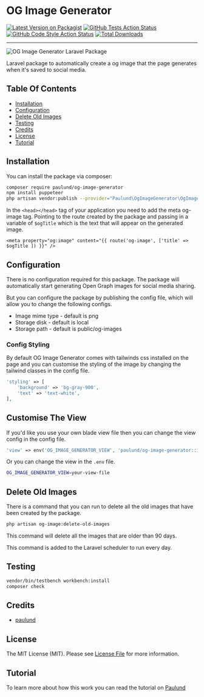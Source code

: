 # OG Image Generator

[![Latest Version on Packagist](https://img.shields.io/packagist/v/paulund/og-image-generator.svg?style=flat-square)](https://packagist.org/packages/paulund/og-image-generator)
[![GitHub Tests Action Status](https://img.shields.io/github/actions/workflow/status/paulund/og-image-generator/run-tests.yml?branch=main&label=tests&style=flat-square)](https://github.com/paulund/og-image-generator/actions?query=workflow%3Arun-tests+branch%3Amain)
[![GitHub Code Style Action Status](https://img.shields.io/github/actions/workflow/status/paulund/og-image-generator/fix-php-code-style-issues.yml?branch=main&label=code%20style&style=flat-square)](https://github.com/paulund/og-image-generator/actions?query=workflow%3A"Fix+PHP+code+style+issues"+branch%3Amain)
[![Total Downloads](https://img.shields.io/packagist/dt/paulund/og-image-generator.svg?style=flat-square)](https://packagist.org/packages/paulund/og-image-generator)

---
![OG Image Generator Laravel Package](https://raw.githubusercontent.com/paulund/og-image-generator/refs/heads/main/assets/images/og-image-generator.webp)

Laravel package to automatically create a og image that the page generates when it's saved to social media.

## Table Of Contents
- [Installation](#installation)
- [Configuration](#configuration)
- [Delete Old Images](#delete-old-images)
- [Testing](#testing)
- [Credits](#credits)
- [License](#license)
- [Tutorial](#tutorial)

## Installation

You can install the package via composer:

```bash
composer require paulund/og-image-generator
npm install puppeteer
php artisan vendor:publish --provider="Paulund\OgImageGenerator\OgImageGeneratorServiceProvider"
```

In the `<head></head>` tag of your application you need to add the meta og-image tag. Pointing to the route
created by the package and passing in a variable of `$ogTitle` which is the text that will appear on the generated
image.

```
<meta property="og:image" content="{{ route('og-image', ['title' => $ogTitle ]) }}" />
```

## Configuration
There is no configuration required for this package. The package will automatically start generating Open Graph images for social media sharing.

But you can configure the package by publishing the config file, which will allow you to change the following configs.

- Image mime type - default is png
- Storage disk - default is local
- Storage path - default is public/og-images

### Config Styling
By default OG Image Generator comes with tailwinds css installed on the page and you can customise the styling of
the image by changing the tailwind classes in the config file.

```php
'styling' => [
    'background' => 'bg-gray-900',
    'text' => 'text-white',
],
```

## Customise The View

If you'd like you use your own blade view file then you can change the view config in the config file.

```php
'view' => env('OG_IMAGE_GENERATOR_VIEW', 'paulund/og-image-generator::image'),
```

Or you can change the view in the `.env` file.

```bash
OG_IMAGE_GENERATOR_VIEW=your-view-file
```

## Delete Old Images

There is a command that you can run to delete all the old images that have been created by the package.

```bash
php artisan og-image:delete-old-images
```

This command will delete all the images that are older than 90 days.

This command is added to the Laravel scheduler to run every day.

## Testing
```bash
vendor/bin/testbench workbench:install
composer check
```

## Credits

- [paulund](https://paulund.co.uk)

## License

The MIT License (MIT). Please see [License File](LICENSE.md) for more information.

## Tutorial

To learn more about how this work you can read the tutorial on [Paulund](https://paulund.co.uk/auto-generate-open-graph-images-laravel)
